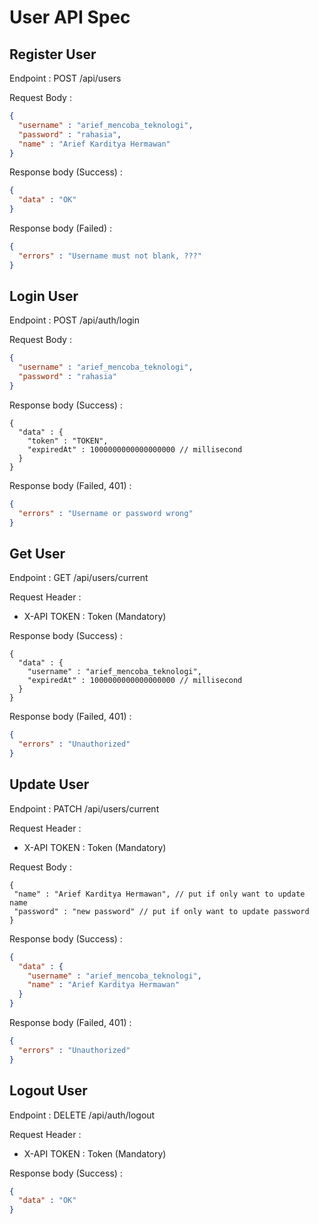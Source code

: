 # User API Spec

## Register User

Endpoint : POST /api/users

Request Body :

```json
{
  "username" : "arief_mencoba_teknologi",
  "password" : "rahasia",
  "name" : "Arief Karditya Hermawan"
}
```

Response body (Success) :

```json
{
  "data" : "OK"
}
```

Response body (Failed) :

```json
{
  "errors" : "Username must not blank, ???"
}
```

## Login User

Endpoint : POST /api/auth/login

Request Body :

```json
{
  "username" : "arief_mencoba_teknologi",
  "password" : "rahasia"
}
```

Response body (Success) :

```JSmin
{
  "data" : {
    "token" : "TOKEN",
    "expiredAt" : 1000000000000000000 // millisecond
  }
}
```

Response body (Failed, 401) :

```json
{
  "errors" : "Username or password wrong"
}
```

## Get User

Endpoint : GET /api/users/current

Request Header :

- X-API TOKEN : Token (Mandatory)

Response body (Success) :

```JSmin
{
  "data" : {
    "username" : "arief_mencoba_teknologi",
    "expiredAt" : 1000000000000000000 // millisecond
  }
}
```

Response body (Failed, 401) :

```json
{
  "errors" : "Unauthorized"
}
```

## Update User

Endpoint : PATCH /api/users/current

Request Header :

- X-API TOKEN : Token (Mandatory)

Request Body :
 ```JSmin
{
  "name" : "Arief Karditya Hermawan", // put if only want to update name
  "password" : "new password" // put if only want to update password
}
 ```

Response body (Success) :

```json
{
  "data" : {
    "username" : "arief_mencoba_teknologi",
    "name" : "Arief Karditya Hermawan"
  }
}
```

Response body (Failed, 401) :

```json
{
  "errors" : "Unauthorized"
}
```

## Logout User

Endpoint : DELETE /api/auth/logout

Request Header :

- X-API TOKEN : Token (Mandatory)

Response body (Success) :

```json
{
  "data" : "OK"
}
```
